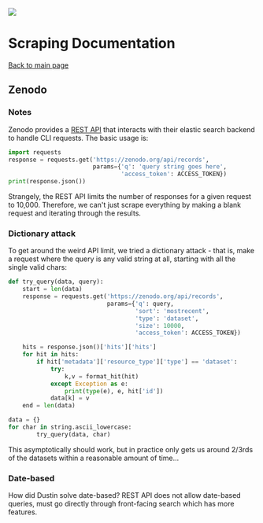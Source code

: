 ![](../semanticsearch/logo.svg)

# Scraping Documentation
[Back to main page](../README.md)

## Zenodo

### Notes
Zenodo provides a [REST API](https://developers.zenodo.org/#rest-api) that interacts with their elastic search backend to handle CLI requests. The basic usage is:
```python
import requests
response = requests.get('https://zenodo.org/api/records',
                        params={'q': 'query string goes here',
                                'access_token': ACCESS_TOKEN})
print(response.json())
```
Strangely, the REST API limits the number of responses for a given request to 10,000. Therefore, we can't just scrape everything by making a blank request and iterating through the results.

### Dictionary attack
To get around the weird API limit, we tried a dictionary attack - that is, make a request where the query is any valid string at all, starting with all the single valid chars:
```python
def try_query(data, query):
    start = len(data)
    response = requests.get('https://zenodo.org/api/records',
                            params={'q': query,
                                    'sort': 'mostrecent',
                                    'type': 'dataset',
                                    'size': 10000,
                                    'access_token': ACCESS_TOKEN})

    hits = response.json()['hits']['hits']
    for hit in hits:
        if hit['metadata']['resource_type']['type'] == 'dataset':
            try:
                k,v = format_hit(hit)
            except Exception as e:
                print(type(e), e, hit['id'])
            data[k] = v
    end = len(data)

data = {}
for char in string.ascii_lowercase:
        try_query(data, char)
```
This asymptotically should work, but in practice only gets us around 2/3rds of the datasets within a reasonable amount of time...

### Date-based
How did Dustin solve date-based? REST API does not allow date-based queries, must go directly through front-facing search which has more features.